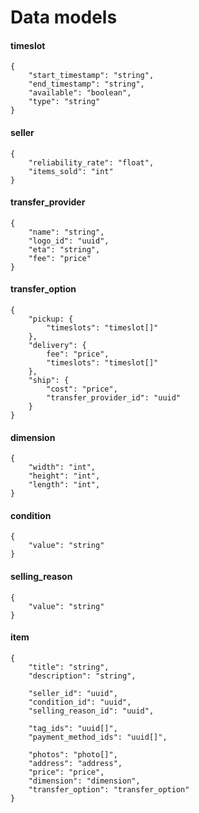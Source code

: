 # Data models

#### timeslot
```
{
    "start_timestamp": "string",
    "end_timestamp": "string",
    "available": "boolean",
    "type": "string"
}
```

#### seller

```
{
    "reliability_rate": "float",
    "items_sold": "int"
}
```

#### transfer_provider

```
{
    "name": "string",
    "logo_id": "uuid",
    "eta": "string",
    "fee": "price"
}
```

#### transfer_option

```
{
    "pickup: {
        "timeslots": "timeslot[]"
    },
    "delivery": {
        fee": "price",
        "timeslots": "timeslot[]"
    },
    "ship": {
        "cost": "price",
        "transfer_provider_id": "uuid"
    }
}
```

#### dimension

```
{
    "width": "int",
    "height": "int",
    "length": "int",
}
```

#### condition

```
{
    "value": "string"
}
```

#### selling_reason

```
{
    "value": "string"
}
```

#### item

```
{
    "title": "string",
    "description": "string",

    "seller_id": "uuid",
    "condition_id": "uuid",
    "selling_reason_id": "uuid",

    "tag_ids": "uuid[]",
    "payment_method_ids": "uuid[]",

    "photos": "photo[]",
    "address": "address",
    "price": "price",
    "dimension": "dimension",
    "transfer_option": "transfer_option"
}
```
